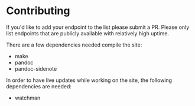 # Contributing

If you'd like to add your endpoint to the list please submit a PR. Please only list endpoints that are publicly available with relatively high uptime.

There are a few dependencies needed compile the site:

* make
* pandoc
* pandoc-sidenote

In order to have live updates while working on the site, the following dependencies are needed:

* watchman

